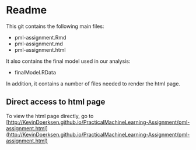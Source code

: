 # Readme

This git contains the following main files:

* pml-assignment.Rmd
* pml-assignment.md
* pml-assignment.html

It also contains the final model used in our analysis:

* finalModel.RData

In addition, it contains a number of files needed to render the html page.

## Direct access to html page

To view the html page directly, go to [http://KevinDoerksen.github.io/PracticalMachineLearning-Assignment/pml-assignment.html](http://KevinDoerksen.github.io/PracticalMachineLearning-Assignment/pml-assignment.html)
